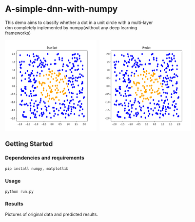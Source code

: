 # A-simple-dnn-with-numpy
This demo aims to classify whether a dot in a unit circle with a multi-layer dnn completely inplemented by numpy(without any deep learning frameworks)

<div style="display:flex; align-items:center;">
<img src="./pics/fact.png" alt="alt text" width="300" height="300" style="margin-right:10px;">
<img src="./pics/predict.png" alt="alt text" width="300" height="300">
</div>

## Getting Started
### Dependencies and requirements
```
pip install numpy, matplotlib
```

### Usage
```
python run.py
```

### Results
Pictures of original data and predicted results.

